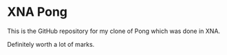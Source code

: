 # XNA Pong

This is the GitHub repository for my clone of Pong which was done in XNA.

Definitely worth a lot of marks.
